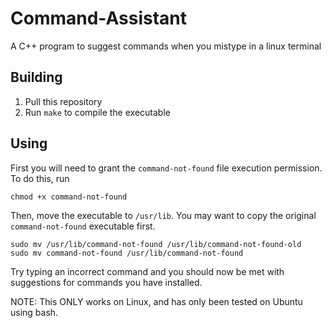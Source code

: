 # Command-Assistant
A C++ program to suggest commands when you mistype in a linux terminal

## Building

1) Pull this repository
2) Run `make` to compile the executable

## Using

First you will need to grant the `command-not-found` file execution permission. To do this, run

```
chmod +x command-not-found
```

Then, move the executable to `/usr/lib`. You may want to copy the original `command-not-found` executable first.

```
sudo mv /usr/lib/command-not-found /usr/lib/command-not-found-old
sudo mv command-not-found /usr/lib/command-not-found
```

Try typing an incorrect command and you should now be met with suggestions for commands you have installed.

NOTE: This ONLY works on Linux, and has only been tested on Ubuntu using bash.
